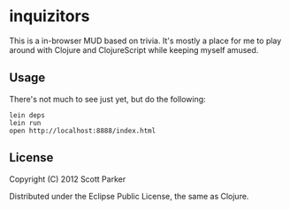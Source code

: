 # inquizitors

This is a in-browser MUD based on trivia. It's mostly a place for me to play around with Clojure and ClojureScript while keeping myself amused.

## Usage

There's not much to see just yet, but do the following:

```
lein deps
lein run
open http://localhost:8888/index.html
```

## License

Copyright (C) 2012 Scott Parker

Distributed under the Eclipse Public License, the same as Clojure.
